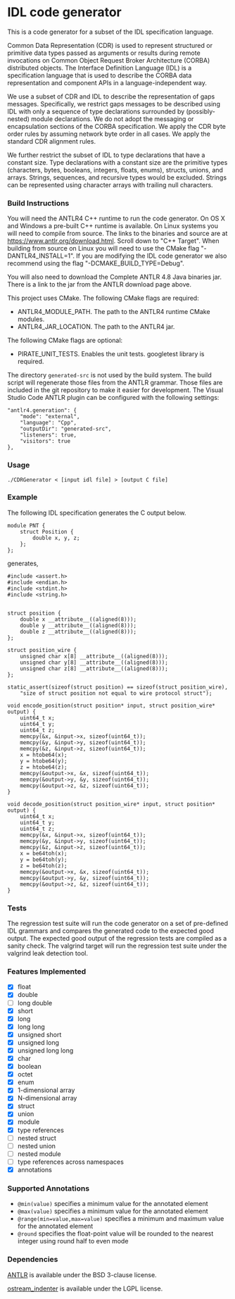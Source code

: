 # IDL code generator

This is a code generator for a subset of the IDL specification language.

Common Data Representation (CDR) is used to represent structured or primitive
data types passed as arguments or results during remote invocations on Common
Object Request Broker Architecture (CORBA) distributed objects. The Interface
Definition Language (IDL) is a specification language that is used to describe
the CORBA data representation and component APIs in a language-independent way.

We use a subset of CDR and IDL to describe the representation of gaps messages.
Specifically, we restrict gaps messages to be described using IDL with only a
sequence of type declarations surrounded by (possibly-nested) module declarations.
We do not adopt the messaging or encapsulation sections of the CORBA specification.
We apply the CDR byte order rules by assuming network byte order in all cases.
We apply the standard CDR alignment rules.

We further restrict the subset of IDL to type declarations that have a constant size.
Type declarations with a constant size are the primitive types (characters, bytes,
booleans, integers, floats, enums), structs, unions, and arrays. Strings, sequences,
and recursive types would be excluded. Strings can be represented using character
arrays with trailing null characters.

### Build Instructions

You will need the ANTLR4 C++ runtime to run the code generator.
On OS X and Windows a pre-built C++ runtime is available. On Linux
systems you will need to compile from source. The links to the
binaries and source are at https://www.antlr.org/download.html.
Scroll down to "C++ Target". When building from source on Linux
you will need to use the CMake flag "-DANTLR4_INSTALL=1". If
you are modifying the IDL code generator we also recommend using
the flag "-DCMAKE_BUILD_TYPE=Debug".

You will also need to download the Complete ANTLR 4.8 Java binaries
jar. There is a link to the jar from the ANTLR download page above.

This project uses CMake. The following CMake flags are required:

- ANTLR4_MODULE_PATH. The path to the ANTLR4 runtime CMake modules.
- ANTLR4_JAR_LOCATION. The path to the ANTLR4 jar.

The following CMake flags are optional:

- PIRATE_UNIT_TESTS. Enables the unit tests. googletest library is required.

The directory `generated-src` is not used by the build system.
The build script will regenerate those files from the ANTLR grammar.
Those files are included in the git repository to make it
easier for development. The Visual Studio Code ANTLR plugin can
be configured with the following settings:

```
"antlr4.generation": {
    "mode": "external",
    "language": "Cpp",
    "outputDir": "generated-src",
    "listeners": true,
    "visitors": true
},
```

### Usage

```
./CDRGenerator < [input idl file] > [output C file]
```

### Example

The following IDL specification generates the C output below.

```
module PNT {
	struct Position {
		double x, y, z;
	};
};
```

generates,

```
#include <assert.h>
#include <endian.h>
#include <stdint.h>
#include <string.h>


struct position {
    double x __attribute__((aligned(8)));
    double y __attribute__((aligned(8)));
    double z __attribute__((aligned(8)));
};

struct position_wire {
    unsigned char x[8] __attribute__((aligned(8)));
    unsigned char y[8] __attribute__((aligned(8)));
    unsigned char z[8] __attribute__((aligned(8)));
};

static_assert(sizeof(struct position) == sizeof(struct position_wire),
    "size of struct position not equal to wire protocol struct");

void encode_position(struct position* input, struct position_wire* output) {
    uint64_t x;
    uint64_t y;
    uint64_t z;
    memcpy(&x, &input->x, sizeof(uint64_t));
    memcpy(&y, &input->y, sizeof(uint64_t));
    memcpy(&z, &input->z, sizeof(uint64_t));
    x = htobe64(x);
    y = htobe64(y);
    z = htobe64(z);
    memcpy(&output->x, &x, sizeof(uint64_t));
    memcpy(&output->y, &y, sizeof(uint64_t));
    memcpy(&output->z, &z, sizeof(uint64_t));
}

void decode_position(struct position_wire* input, struct position* output) {
    uint64_t x;
    uint64_t y;
    uint64_t z;
    memcpy(&x, &input->x, sizeof(uint64_t));
    memcpy(&y, &input->y, sizeof(uint64_t));
    memcpy(&z, &input->z, sizeof(uint64_t));
    x = be64toh(x);
    y = be64toh(y);
    z = be64toh(z);
    memcpy(&output->x, &x, sizeof(uint64_t));
    memcpy(&output->y, &y, sizeof(uint64_t));
    memcpy(&output->z, &z, sizeof(uint64_t));
}

```


### Tests

The regression test suite will run the code generator on a set of pre-defined
IDL grammars and compares the generated code to the expected good output. The
expected good output of the regression tests are compiled as a sanity check.
The valgrind target will run the regression test suite under the valgrind leak
detection tool.

### Features Implemented

 - [x] float
 - [x] double
 - [ ] long double
 - [x] short
 - [x] long
 - [x] long long
 - [x] unsigned short
 - [x] unsigned long
 - [x] unsigned long long
 - [x] char
 - [x] boolean
 - [x] octet
 - [x] enum
 - [x] 1-dimensional array
 - [x] N-dimensional array
 - [x] struct
 - [x] union
 - [x] module
 - [x] type references
 - [ ] nested struct
 - [ ] nested union
 - [ ] nested module
 - [ ] type references across namespaces
 - [x] annotations

### Supported Annotations
 
 - `@min(value)` specifies a minimum value for the annotated element
 - `@max(value)` specifies a minimum value for the annotated element
 - `@range(min=value,max=value)` specifies a minimum and maximum value for the annotated element
 - `@round` specifies the float-point value will be rounded to the nearest integer using round half to even mode

### Dependencies

[ANTLR](https://github.com/antlr/antlr4) is available under the BSD 3-clause license.

[ostream_indenter](https://github.com/spacemoose/ostream_indenter/) is available under the LGPL license.
